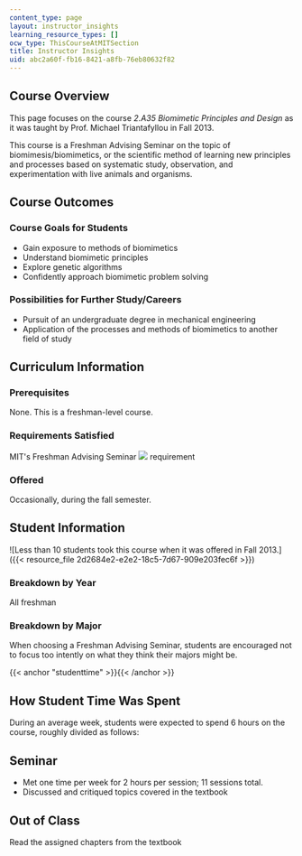 ```yaml
---
content_type: page
layout: instructor_insights
learning_resource_types: []
ocw_type: ThisCourseAtMITSection
title: Instructor Insights
uid: abc2a60f-fb16-8421-a8fb-76eb80632f82
---
```


Course Overview
---------------

This page focuses on the course _2.A35 Biomimetic Principles and Design_ as it was taught by Prof. Michael Triantafyllou in Fall 2013.

This course is a Freshman Advising Seminar on the topic of biomimesis/biomimetics, or the scientific method of learning new principles and processes based on systematic study, observation, and experimentation with live animals and organisms.

Course Outcomes
---------------

### Course Goals for Students

*   Gain exposure to methods of biomimetics 
*   Understand biomimetic principles
*   Explore genetic algorithms
*   Confidently approach biomimetic problem solving 

### Possibilities for Further Study/Careers

*   Pursuit of an undergraduate degree in mechanical engineering
*   Application of the processes and methods of biomimetics to another field of study

Curriculum Information
----------------------

### Prerequisites

None. This is a freshman-level course.

### Requirements Satisfied

MIT's Freshman Advising Seminar ![](/images/educator/icon-question-fas.png) requirement

### Offered

Occasionally, during the fall semester.

Student Information
-------------------

![Less than 10 students took this course when it was offered in Fall 2013.]({{< resource_file 2d2684e2-e2e2-18c5-7d67-909e203fec6f >}})

### Breakdown by Year

All freshman

### Breakdown by Major

When choosing a Freshman Advising Seminar, students are encouraged not to focus too intently on what they think their majors might be.

{{< anchor "studenttime" >}}{{< /anchor >}}

How Student Time Was Spent
--------------------------

During an average week, students were expected to spend 6 hours on the course, roughly divided as follows:

Seminar
-------

*   Met one time per week for 2 hours per session; 11 sessions total.
*   Discussed and critiqued topics covered in the textbook

Out of Class
------------

Read the assigned chapters from the textbook